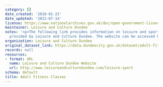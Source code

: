 ```yaml
---
category: []
date_created: '2018-01-23'
date_updated: '2022-07-14'
license: https://www.nationalarchives.gov.uk/doc/open-government-licence/version/3/
maintainer: Leisure and Culture Dundee
notes: '<p>The following link provides information on leisure and sport activities
  provided by Leisure and Culture Dundee. The website can be accessed here:  http://www.leisureandculturedundee.com/leisure-sport\r\n\r\n\r\n</p>'
organization: Leisure and Culture Dundee
original_dataset_link: https://data.dundeecity.gov.uk/dataset/adult-fitness-classes
records: null
resources:
- format: URL
  name: Leisure and Culture Dundee Website
  url: http://www.leisureandculturedundee.com/leisure-sport
schema: default
title: Adult Fitness Classes
---
```


